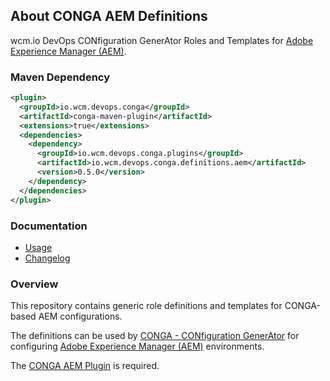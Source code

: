 ## About CONGA AEM Definitions

wcm.io DevOps CONfiguration GenerAtor Roles and Templates for [Adobe Experience Manager (AEM)][aem].


### Maven Dependency

```xml
<plugin>
  <groupId>io.wcm.devops.conga</groupId>
  <artifactId>conga-maven-plugin</artifactId>
  <extensions>true</extensions>
  <dependencies>
    <dependency>
      <groupId>io.wcm.devops.conga.plugins</groupId>
      <artifactId>io.wcm.devops.conga.definitions.aem</artifactId>
      <version>0.5.0</version>
    </dependency>
  </dependencies>
</plugin>
```

### Documentation

* [Usage][usage]
* [Changelog][changelog]


### Overview

This repository contains generic role definitions and templates for CONGA-based AEM configurations. 

The definitions can be used by [CONGA - CONfiguration GenerAtor][conga] for configuring [Adobe Experience Manager (AEM)][aem] environments.

The [CONGA AEM Plugin][conga-aem] is required.



[usage]: usage.html
[changelog]: changes-report.html
[conga]: http://devops.wcm.io/conga/
[conga-aem]: http://devops.wcm.io/conga/plugins/aem/
[aem]: http://www.adobe.com/solutions/web-experience-management.html
